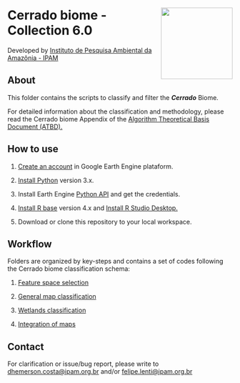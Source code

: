 <div>
    <img src='./2-general-map/www/ipam_logo.jpg' height='auto' width='160' align='right'>
    <h1>Cerrado biome - Collection 6.0</h1>
</div>

Developed by [Instituto de Pesquisa Ambiental da Amazônia - IPAM](https://ipam.org.br/)<br>

## About
This folder contains the scripts to classify and filter the ***Cerrado*** Biome.

For detailed information about the classification and methodology, please read the Cerrado biome Appendix of the [Algorithm Theoretical Basis Document (ATBD).](https://mapbiomas.org/download-dos-atbds)

## How to use
1. [Create an account](https://signup.earthengine.google.com/) in Google Earth Engine plataform.

2. [Install Python](https://www.python.org/downloads/) version 3.x.

3. Install Earth Engine [Python API](https://developers.google.com/earth-engine/guides/python_install) and get the credentials. 

4. [Install R base](https://cran.r-project.org/bin/) version 4.x and [Install R Studio Desktop.](https://www.rstudio.com/products/rstudio/download/)

5. Download or clone this repository to your local workspace.

## Workflow
Folders are organized by key-steps and contains a set of codes following the Cerrado biome classification schema:

1. [Feature space selection](https://github.com/mapbiomas-brazil/cerrado/tree/mapbiomas60/1-feature-space)

2. [General map classification](https://github.com/mapbiomas-brazil/cerrado/tree/mapbiomas60/2-general-map)

3. [Wetlands classification](https://github.com/mapbiomas-brazil/cerrado/tree/mapbiomas60/3-wetlands)

4. [Integration of maps](https://github.com/mapbiomas-brazil/cerrado/tree/mapbiomas60/4-integrate-map)

## Contact
For clarification or issue/bug report, please write to <dhemerson.costa@ipam.org.br> and/or <felipe.lenti@ipam.org.br>
